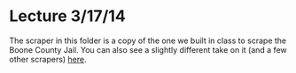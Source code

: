# Lecture 3/17/14

The scraper in this folder is a copy of the one we built in class to scrape the Boone County Jail. You can also see a slightly different take on it (and a few other scrapers) [here](https://github.com/ireapps/scraping-class).
